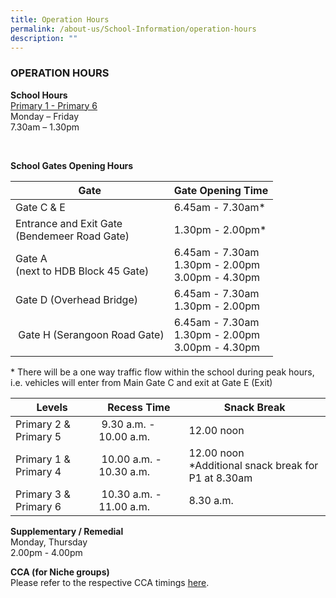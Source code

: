 ```yaml
---
title: Operation Hours
permalink: /about-us/School-Information/operation-hours
description: ""
---
```

### OPERATION HOURS

**School Hours** <br>
<u>Primary 1 - Primary 6 </u> <br>
Monday – Friday <br>
7.30am – 1.30pm <br>

<br>

**School Gates Opening Hours**

| Gate | Gate Opening Time |
| --- | --- |
| Gate C & E | 6.45am - 7.30am\* |
| Entrance and Exit Gate <br>(Bendemeer Road Gate) | 1.30pm - 2.00pm\* |
| Gate A <br>(next to HDB Block 45 Gate) | 6.45am - 7.30am <br>1.30pm - 2.00pm <br>3.00pm - 4.30pm |
| Gate D (Overhead Bridge)  | 6.45am - 7.30am<br>1.30pm - 2.00pm |
|  Gate H (Serangoon Road Gate) | 6.45am - 7.30am <br>1.30pm - 2.00pm <br>3.00pm - 4.30pm |

\* There will be a one way traffic flow within the school during peak hours, i.e. vehicles will enter from Main Gate C and exit at Gate E (Exit)


| Levels | Recess Time | Snack Break |
| --- | --- | --- |
| Primary 2 & Primary 5 |  9.30 a.m. - 10.00 a.m. | 12.00 noon |
| Primary 1 & Primary 4 |  10.00 a.m. - 10.30 a.m. | 12.00 noon <br>\*Additional snack break for P1 at 8.30am |
| Primary 3 & Primary 6 |  10.30 a.m. - 11.00 a.m. | 8.30 a.m. |

  

  

  

**Supplementary / Remedial** <br>
Monday, Thursday <br>
2.00pm - 4.00pm

  

**CCA (for Niche groups)** <br>
Please refer to the respective CCA timings [here](/cca/Niche/overview).